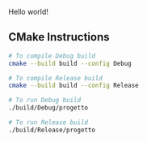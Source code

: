 Hello world!

## CMake Instructions
```bash
# To compile Debug build
cmake --build build --config Debug

# To compile Release build
cmake --build build --config Release

# To run Debug build
./build/Debug/progetto

# To run Release build
./build/Release/progetto